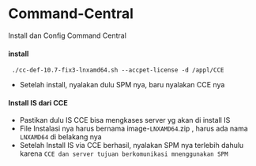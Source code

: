 # Command-Central
Install dan Config Command Central


#### install

  ```console
   ./cc-def-10.7-fix3-lnxamd64.sh --accpet-license -d /appl/CCE 
  ```

  - Setelah install, nyalakan dulu SPM nya, baru nyalakan CCE nya


#### Install IS dari CCE
  - Pastikan dulu IS CCE bisa mengkases server yg akan di install IS
  - File Instalasi nya harus bernama image-`LNXAMD64`.zip , harus ada nama `LNXAMD64` di belakang nya
  - Setelah Install IS via CCE berhasil, nyalakan SPM nya terlebih dahulu karena `CCE dan server tujuan berkomunikasi mnenggunakan SPM`
 
